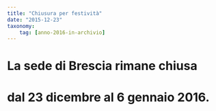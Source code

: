 ```yaml
---
title: "Chiusura per festività"
date: "2015-12-23"
taxonomy: 
    tag: [anno-2016-in-archivio]
---
```


# La sede di Brescia rimane chiusa

# dal 23 dicembre al 6 gennaio 2016.
